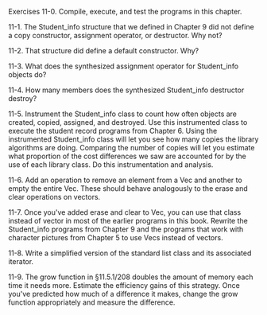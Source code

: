 Exercises
11-0. Compile, execute, and test the programs in this chapter.

11-1. The Student_info structure that we defined in Chapter 9 did not define a copy constructor, assignment operator, or destructor. Why not?

11-2. That structure did define a default constructor. Why?

11-3. What does the synthesized assignment operator for Student_info objects do?

11-4. How many members does the synthesized Student_info destructor destroy?

11-5. Instrument the Student_info class to count how often objects are created, copied, assigned, and destroyed. Use this instrumented class to execute the student record programs from Chapter 6. Using the instrumented Student_info class will let you see how many copies the library algorithms are doing. Comparing the number of copies will let you estimate what proportion of the cost differences we saw are accounted for by the use of each library class. Do this instrumentation and analysis.

11-6. Add an operation to remove an element from a Vec and another to empty the entire Vec. These should behave analogously to the erase and clear operations on vectors.

11-7. Once you've added erase and clear to Vec, you can use that class instead of vector in most of the earlier programs in this book. Rewrite the Student_info programs from Chapter 9 and the programs that work with character pictures from Chapter 5 to use Vecs instead of vectors.

11-8. Write a simplified version of the standard list class and its associated iterator.

11-9. The grow function in §11.5.1/208 doubles the amount of memory each time it needs more. Estimate the efficiency gains of this strategy. Once you've predicted how much of a difference it makes, change the grow function appropriately and measure the difference.


